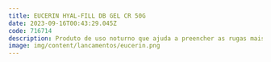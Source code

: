```yaml
---
title: EUCERIN HYAL-FILL DB GEL CR 50G
date: 2023-09-16T00:43:29.045Z
code: 716714
description: Produto de uso noturno que ajuda a preencher as rugas mais profundas com u...
image: img/content/lancamentos/eucerin.png
---
```

